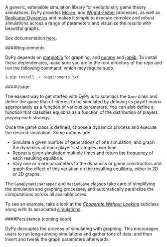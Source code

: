 A generic, extensible simulation library for evolutionary game theory simulations. DyPy provides [Moran](http://en.wikipedia.org/wiki/Moran_process), and [Wright-Fisher](http://en.wikipedia.org/wiki/Genetic_drift#Wright.E2.80.93Fisher_model) processes, as well as [Replicator Dynamics](http://en.wikipedia.org/wiki/Replicator_equation) and makes it simple to execute complex and robust simulations across a range of parameters and visualize the results with beautiful graphs.

See documentation [here](http://ecbtln.github.io).

####Requirements

DyPy depends on [matplotlib](http://matplotlib.org) for graphing, and [numpy](http://www.numpy.org) and [joblib](https://pythonhosted.org/joblib/). To install these dependencies, make sure you are in the root directory of the repo and run the following command, which may require sudo.

```bash
$ pip install -r requirements.txt
```

####Usage

The easiest way to get started with DyPy is to subclass the ```Game``` class and define the game that of interest to be simulated by defining its payoff matrix appropriately as a function of various parameters. You can also define a function that classifies equlibria as a function of the distribution of players playing each strategy.

Once the game class is defined, choose a dynamics process and execute the desired simulation. Some options are:

- Simulate a given number of generations of one simulation, and graph the dynamics of each player's strategies over time
- Repeat a given simulation multiple times and return the frequency of each resulting equilibria.
- Vary one or more parameters to the dynamics or game constructors and graph the effect of this variation on the resulting equilibria, either in 2D or 2D graphs.

The ```GameDynamicsWrapper``` and ```VariedGame``` classes take care of simplifying the simulation and graphing processes, and automatically parallelize the computations across all available cores.

To see an example, take a look at the [*Cooperate Without Looking*](https://github.com/ecbtln/cwol_sim/blob/master/cwol.py) subclass along with its associated [simulations](https://github.com/ecbtln/cwol_sim/blob/master/test.py).

####Persistence (coming soon)

DyPy decouples the process of simulating with graphing. This encourages users to run long-running simulations and gather tons of data, and then insert and tweak the graph parameters afterwards.
